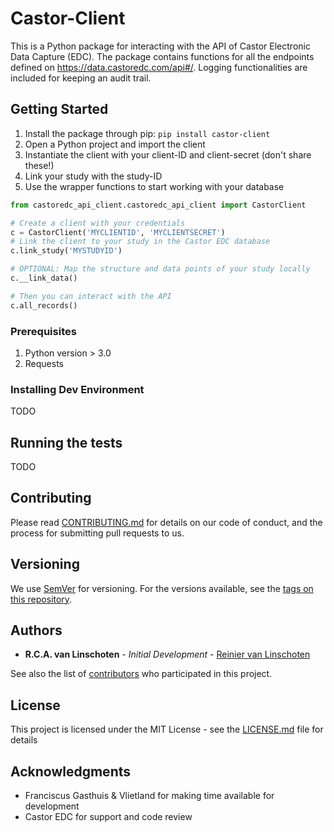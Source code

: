 # Castor-Client

This is a Python package for interacting with the API of Castor Electronic Data Capture (EDC).
The package contains functions for all the endpoints defined on https://data.castoredc.com/api#/.
Logging functionalities are included for keeping an audit trail.

## Getting Started

1. Install the package through pip: `pip install castor-client`
2. Open a Python project and import the client
3. Instantiate the client with your client-ID and client-secret (don't share these!)
4. Link your study with the study-ID
5. Use the wrapper functions to start working with your database

```python
from castoredc_api_client.castoredc_api_client import CastorClient

# Create a client with your credentials
c = CastorClient('MYCLIENTID', 'MYCLIENTSECRET') 
# Link the client to your study in the Castor EDC database
c.link_study('MYSTUDYID')

# OPTIONAL: Map the structure and data points of your study locally
c.__link_data()

# Then you can interact with the API
c.all_records()
```

### Prerequisites

1. Python version > 3.0
2. Requests

### Installing Dev Environment

TODO

## Running the tests

TODO

## Contributing

Please read [CONTRIBUTING.md](CONTRIBUTING.md) for details on our code of conduct, and the process for submitting pull requests to us.

## Versioning

We use [SemVer](http://semver.org/) for versioning. For the versions available, see the [tags on this repository](https://github.com/reiniervlinschoten/castoredc_api_client/tags). 

## Authors

* **R.C.A. van Linschoten** - *Initial Development* - [Reinier van Linschoten](https://github.com/reiniervlinschoten)

See also the list of [contributors](https://github.com/your/project/contributors) who participated in this project.

## License

This project is licensed under the MIT License - see the [LICENSE.md](LICENSE.md) file for details

## Acknowledgments

* Franciscus Gasthuis & Vlietland for making time available for development  
* Castor EDC for support and code review
